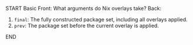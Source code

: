 START
Basic
Front: 
What arguments do Nix overlays take?
Back: 
1. `final`: The fully constructed package set, including all overlays applied.
2. `prev`: The package set before the current overlay is applied.
<!--ID: 1745224913024-->
END
